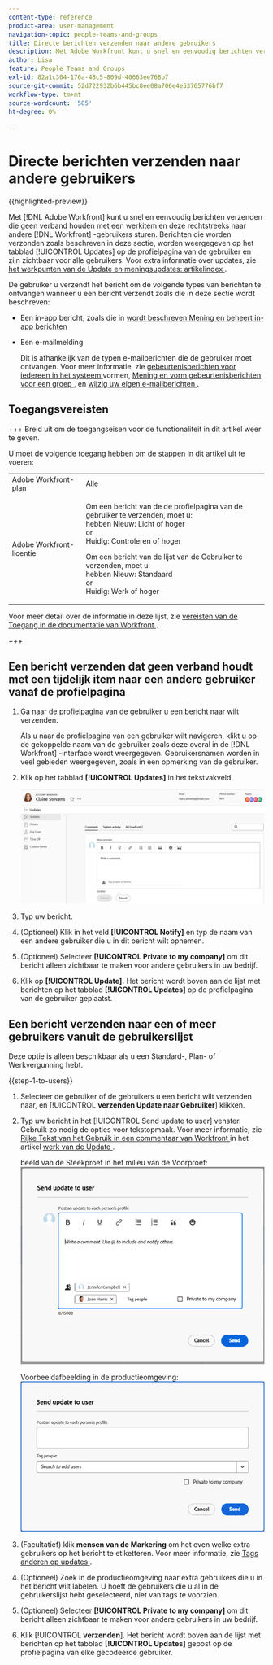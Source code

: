 ```yaml
---
content-type: reference
product-area: user-management
navigation-topic: people-teams-and-groups
title: Directe berichten verzenden naar andere gebruikers
description: Met Adobe Workfront kunt u snel en eenvoudig berichten verzenden die geen verband houden met een werkitem en deze rechtstreeks naar andere Workfront-gebruikers sturen.
author: Lisa
feature: People Teams and Groups
exl-id: 82a1c304-176a-48c5-809d-40663ee768b7
source-git-commit: 52d722932b6b445bc8ee08a706e4e53765776bf7
workflow-type: tm+mt
source-wordcount: '585'
ht-degree: 0%

---
```


# Directe berichten verzenden naar andere gebruikers

{{highlighted-preview}}

Met [!DNL Adobe Workfront] kunt u snel en eenvoudig berichten verzenden die geen verband houden met een werkitem en deze rechtstreeks naar andere [!DNL Workfront] -gebruikers sturen. Berichten die worden verzonden zoals beschreven in deze sectie, worden weergegeven op het tabblad [!UICONTROL Updates] op de profielpagina van de gebruiker en zijn zichtbaar voor alle gebruikers. Voor extra informatie over updates, zie [ het werkpunten van de Update en meningsupdates: artikelindex ](../../workfront-basics/updating-work-items-and-viewing-updates/update-work-items-and-view-updates.md).

De gebruiker u verzendt het bericht om de volgende types van berichten te ontvangen wanneer u een bericht verzendt zoals die in deze sectie wordt beschreven:

* Een in-app bericht, zoals die in [ wordt beschreven Mening en beheert in-app berichten ](../../workfront-basics/using-notifications/view-and-manage-in-app-notifications.md)
* Een e-mailmelding

  Dit is afhankelijk van de typen e-mailberichten die de gebruiker moet ontvangen. Voor meer informatie, zie [ gebeurtenisberichten voor iedereen in het systeem ](../../administration-and-setup/manage-workfront/emails/configure-event-notifications-for-everyone-in-the-system.md) vormen, [ Mening en vorm gebeurtenisberichten voor een groep ](../../administration-and-setup/manage-groups/create-and-manage-groups/view-and-configure-event-notifications-group.md), en [ wijzig uw eigen e-mailberichten ](../../workfront-basics/using-notifications/activate-or-deactivate-your-own-event-notifications.md).

## Toegangsvereisten

+++ Breid uit om de toegangseisen voor de functionaliteit in dit artikel weer te geven.

U moet de volgende toegang hebben om de stappen in dit artikel uit te voeren:

<table style="table-layout:auto"> 
 <col> 
 <col> 
 <tbody> 
  <tr data-mc-conditions=""> 
   <td role="rowheader">Adobe Workfront-plan</td> 
   <td>Alle</td> 
  </tr> 
  <tr> 
   <td role="rowheader">Adobe Workfront-licentie</td> 
   <td>
   <p>Om een bericht van de de profielpagina van de gebruiker te verzenden, moet u:<br> hebben
   Nieuw: Licht of hoger <br>
   or<br>
   Huidig: Controleren of hoger</p>
   <p>Om een bericht van de lijst van de Gebruiker te verzenden, moet u:<br> hebben
   Nieuw: Standaard <br>
   or<br>
   Huidig: Werk of hoger</p></td>
  </tr> 
 </tbody> 
</table>

Voor meer detail over de informatie in deze lijst, zie [ vereisten van de Toegang in de documentatie van Workfront ](/help/quicksilver/administration-and-setup/add-users/access-levels-and-object-permissions/access-level-requirements-in-documentation.md).

+++

## Een bericht verzenden dat geen verband houdt met een tijdelijk item naar een andere gebruiker vanaf de profielpagina

1. Ga naar de profielpagina van de gebruiker u een bericht naar wilt verzenden.

   Als u naar de profielpagina van een gebruiker wilt navigeren, klikt u op de gekoppelde naam van de gebruiker zoals deze overal in de [!DNL Workfront] -interface wordt weergegeven. Gebruikersnamen worden in veel gebieden weergegeven, zoals in een opmerking van de gebruiker.

1. Klik op het tabblad **[!UICONTROL Updates]** in het tekstvakveld.

   ![ gebruiker van het Bericht op het [!UICONTROL Updates] lusje ](assets/send-message-to-user-on-updates-tab.png)

1. Typ uw bericht.
1. (Optioneel) Klik in het veld **[!UICONTROL Notify]** en typ de naam van een andere gebruiker die u in dit bericht wilt opnemen.

1. (Optioneel) Selecteer **[!UICONTROL Private to my company]** om dit bericht alleen zichtbaar te maken voor andere gebruikers in uw bedrijf.

1. Klik op **[!UICONTROL Update].**
Het bericht wordt boven aan de lijst met berichten op het tabblad **[!UICONTROL Updates]** op de profielpagina van de gebruiker geplaatst.

## Een bericht verzenden naar een of meer gebruikers vanuit de gebruikerslijst

Deze optie is alleen beschikbaar als u een Standard-, Plan- of Werkvergunning hebt.

{{step-1-to-users}}

1. Selecteer de gebruiker of de gebruikers u een bericht wilt verzenden naar, en [!UICONTROL **verzenden Update naar Gebruiker**] klikken.
1. Typ uw bericht in het [!UICONTROL Send update to user] venster. Gebruik zo nodig de opties voor tekstopmaak. Voor meer informatie, zie [ Rijke Tekst van het Gebruik in een commentaar van Workfront ](/help/quicksilver/workfront-basics/updating-work-items-and-viewing-updates/update-work.md#use-rich-text-in-a-workfront-comment) in het artikel [ werk van de Update ](/help/quicksilver/workfront-basics/updating-work-items-and-viewing-updates/update-work.md).

   <span class="preview"> beeld van de Steekproef in het milieu van de Voorproef:</span>
   ![ gebruiker van het Bericht op Send update aan gebruikersvenster ](assets/send-update-to-user-072825.png)

   Voorbeeldafbeelding in de productieomgeving:
   ![ gebruiker van het Bericht op Send update aan gebruikersvenster ](assets/send-message-to-user-dialog-from-user-list.png)

1. <span class="preview"> (Facultatief) klik **mensen van de Markering** om het even welke extra gebruikers op het bericht te etiketteren. Voor meer informatie, zie [ Tags anderen op updates ](/help/quicksilver/workfront-basics/updating-work-items-and-viewing-updates/tag-others-on-updates.md).</span>
1. (Optioneel) Zoek in de productieomgeving naar extra gebruikers die u in het bericht wilt labelen. U hoeft de gebruikers die u al in de gebruikerslijst hebt geselecteerd, niet van tags te voorzien.
1. (Optioneel) Selecteer **[!UICONTROL Private to my company]** om dit bericht alleen zichtbaar te maken voor andere gebruikers in uw bedrijf.
1. Klik [!UICONTROL **verzenden**].
Het bericht wordt boven aan de lijst met berichten op het tabblad **[!UICONTROL Updates]** gepost op de profielpagina van elke gecodeerde gebruiker.
